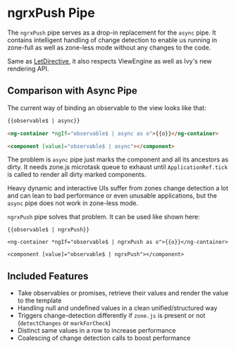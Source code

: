 # ngrxPush Pipe

The `ngrxPush` pipe serves as a drop-in replacement for the `async` pipe.
It contains intelligent handling of change detection to enable us
running in zone-full as well as zone-less mode without any changes to the code.

Same as [LetDirective](guide/component/let), it also respects ViewEngine as well as Ivy's new rendering API.

## Comparison with Async Pipe

The current way of binding an observable to the view looks like that:

```html
{{observable$ | async}}

<ng-container *ngIf="observable$ | async as o">{{o}}</ng-container>

<component [value]="observable$ | async"></component>
```

The problem is `async` pipe just marks the component and all its ancestors as dirty.
It needs zone.js microtask queue to exhaust until `ApplicationRef.tick` is called to render all dirty marked components.

Heavy dynamic and interactive UIs suffer from zones change detection a lot and can
lean to bad performance or even unusable applications, but the `async` pipe does not work in zone-less mode.

`ngrxPush` pipe solves that problem. It can be used like shown here:

```htmlmixed
{{observable$ | ngrxPush}}

<ng-container *ngIf="observable$ | ngrxPush as o">{{o}}</ng-container>

<component [value]="observable$ | ngrxPush"></component>
```

## Included Features

 - Take observables or promises, retrieve their values and render the value to the template
 - Handling null and undefined values in a clean unified/structured way
 - Triggers change-detection differently if `zone.js` is present or not (`detectChanges` or `markForCheck`)
 - Distinct same values in a row to increase performance
 - Coalescing of change detection calls to boost performance
